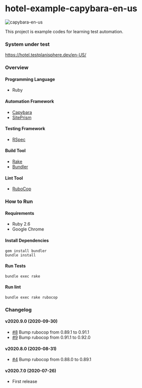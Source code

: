 # hotel-example-capybara-en-us

![capybara-en-us](https://github.com/testplanisphere/hotel-example-capybara-en-us/workflows/capybara-en-us/badge.svg)

This project is example codes for learning test automation.

### System under test

https://hotel.testplanisphere.dev/en-US/

### Overview

#### Programming Language

* Ruby

#### Automation Framework

* [Capybara](https://teamcapybara.github.io/capybara/)
* [SitePrism](https://github.com/site-prism/site_prism)

#### Testing Framework

* [RSpec](https://rspec.info/)

#### Build Tool

* [Rake](https://ruby.github.io/rake/)
* [Bundler](https://bundler.io/)

#### Lint Tool

* [RuboCop](https://docs.rubocop.org/)

### How to Run

#### Requirements

* Ruby 2.6
* Google Chrome

#### Install Dependencies

```
gem install bundler
bundle install
```

#### Run Tests

```
bundle exec rake
```

#### Run lint

```
bundle exec rake rubocop
```

### Changelog

#### v2020.9.0 (2020-09-30)

* [#8](https://github.com/testplanisphere/hotel-example-capybara-en-us/pull/8) Bump rubocop from 0.89.1 to 0.91.1 
* [#9](https://github.com/testplanisphere/hotel-example-capybara-en-us/pull/9) Bump rubocop from 0.91.1 to 0.92.0

#### v2020.8.0 (2020-08-31)

* [#4](https://github.com/testplanisphere/hotel-example-capybara-en-us/pull/4) Bump rubocop from 0.88.0 to 0.89.1

#### v2020.7.0 (2020-07-26)

* First release
